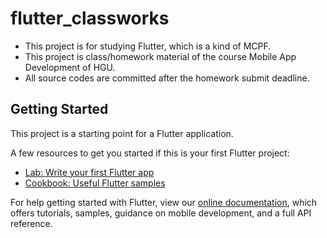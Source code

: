 # flutter_classworks

* This project is for studying Flutter, which is a kind of MCPF.
* This project is class/homework material of the course Mobile App Development of HGU.
* All source codes are committed after the homework submit deadline.

## Getting Started

This project is a starting point for a Flutter application.

A few resources to get you started if this is your first Flutter project:

- [Lab: Write your first Flutter app](https://flutter.dev/docs/get-started/codelab)
- [Cookbook: Useful Flutter samples](https://flutter.dev/docs/cookbook)

For help getting started with Flutter, view our
[online documentation](https://flutter.dev/docs), which offers tutorials,
samples, guidance on mobile development, and a full API reference.
